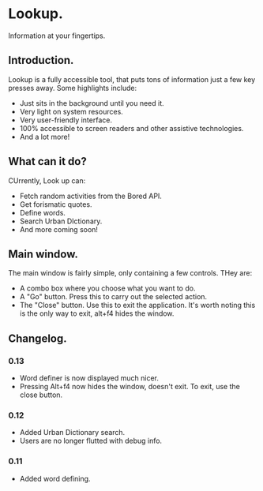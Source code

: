 # Lookup.

Information at your fingertips.

## Introduction.

Lookup is a fully accessible tool, that puts tons of information just a few key presses away. Some highlights include:

* Just sits in the background until you need it.
* Very light on system resources.
* Very user-friendly interface.
* 100% accessible to screen readers and other assistive technologies.
* And a lot more!

## What can it do?

CUrrently, Look up can:

* Fetch random activities from the Bored API.
* Get forismatic quotes.
* Define words.
* Search Urban DIctionary.
* And more coming soon!

## Main window.

The main window is fairly simple, only containing a few controls. THey are:

* A combo box where you choose what you want to do.
* A "Go" button. Press this to carry out the selected action.
* The "Close" button. Use this to exit the application. It's worth noting this is the only way to exit, alt+f4 hides the window.

## Changelog.

### 0.13
* Word definer is now displayed much nicer.
* Pressing Alt+f4 now hides the window, doesn't exit. To exit, use the close button.

### 0.12
* Added Urban Dictionary search.
* Users are no longer flutted with debug info.

### 0.11
* Added word defining.
